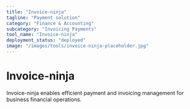 ```yaml
---
title: "Invoice-ninja"
tagline: "Payment solution"
category: "Finance & Accounting"
subcategory: "Invoicing Payments"
tool_name: "Invoice-ninja"
deployment_status: "deployed"
image: "/images/tools/invoice-ninja-placeholder.jpg"
---
```


# Invoice-ninja

Invoice-ninja enables efficient payment and invoicing management for business financial operations.
